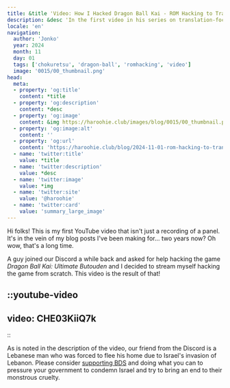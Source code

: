 ```yaml
---
title: &title 'Video: How I Hacked Dragon Ball Kai - ROM Hacking to Translate a Video Game'
description: &desc 'In the first video in his series on translation-focused ROM hacking, Jonko releases a new video about hacking Dragon Ball Kai so it can be translated!'
locale: 'en'
navigation:
  author: 'Jonko'
  year: 2024
  month: 11
  day: 01
  tags: ['chokuretsu', 'dragon-ball', 'romhacking', 'video']
  image: '0015/00_thumbnail.png'
head:
  meta:
  - property: 'og:title'
    content: *title
  - property: 'og:description'
    content: *desc
  - property: 'og:image'
    content: &img https://haroohie.club/images/blog/0015/00_thumbnail.png
  - property: 'og:image:alt'
    content: ''
  - property: 'og:url'
    content: 'https://haroohie.club/blog/2024-11-01-rom-hacking-to-translate-dbk'
  - name: 'twitter:title'
    value: *title
  - name: 'twitter:description'
    value: *desc
  - name: 'twitter:image'
    value: *img
  - name: 'twitter:site'
    value: '@haroohie'
  - name: 'twitter:card'
    value: 'summary_large_image'
---
```


Hi folks! This is my first YouTube video that isn't just a recording of a panel. It's in the vein of my blog posts I've been making for... two years now? Oh wow, that's a long time.

A guy joined our Discord a while back and asked for help hacking the game *Dragon Ball Kai: Ultimate Butouden* and I decided to stream myself hacking the game from scratch. This video is the result of that!

::youtube-video
----
video: CHE03KiiQ7k
----
::

As is noted in the description of the video, our friend from the Discord is a Lebanese man who was forced to flee his home due to Israel's invasion of Lebanon. Please consider [supporting BDS](https://bdsmovement.net/get-involved/what-to-boycott)
and doing what you can to pressure your government to condemn Israel and try to bring an end to their monstrous cruelty.